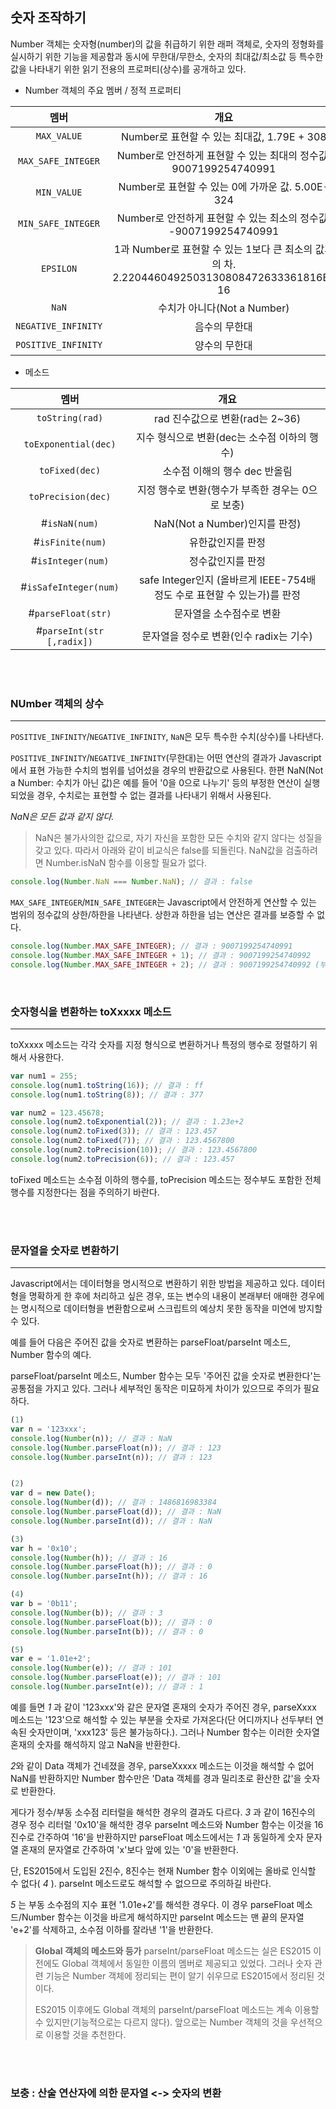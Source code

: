 ## 숫자 조작하기
Number 객체는 숫자형(number)의 값을 취급하기 위한 래퍼 객체로, 숫자의 정형화를 실시하기 위한 기능을 제공함과 동시에 무한대/무한소, 숫자의 최대값/최소값 등 특수한 값을 나타내기 위한 읽기 전용의 프로퍼티(상수)를 공개하고 있다.

* Number 객체의 주요 멤버 / 정적 프로퍼티

|멤버|개요|
|:---:|:---:|
|`MAX_VALUE`| Number로 표현할 수 있는 최대값, 1.79E + 308 |
|`MAX_SAFE_INTEGER`| Number로 안전하게 표현할 수 있는 최대의 정수값. 9007199254740991 |
|`MIN_VALUE`| Number로 표현할 수 있는 0에 가까운 값. 5.00E-324 |
|`MIN_SAFE_INTEGER`| Number로 안전하게 표현할 수 있는 최소의 정수값. -9007199254740991 |
|`EPSILON`|1과 Number로 표현할 수 있는 1보다 큰 최소의 값과의 차. 2.2204460492503130808472633361816E-16 |
|`NaN`|수치가 아니다(Not a Number)|
|`NEGATIVE_INFINITY`| 음수의 무한대 |
|`POSITIVE_INFINITY`|	양수의 무한대 |

* 메소드

|멤버|개요|
|:---:|:---:|
|`toString(rad)`|rad 진수값으로 변환(rad는 2~36)|
|`toExponential(dec)`|지수 형식으로 변환(dec는 소수점 이하의 행수)|
|`toFixed(dec)`|소수점 이해의 행수 dec 반올림 |
|`toPrecision(dec)`|지정 행수로 변환(행수가 부족한 경우는 0으로 보충)|
|#`isNaN(num)`| NaN(Not a Number)인지를 판정) |
|#`isFinite(num)`|유한값인지를 판정|
|#`isInteger(num)`|정수값인지를 판정|
|#`isSafeInteger(num)`|safe Integer인지 (올바르게 IEEE-754배 정도 수로 표현할 수 있는가)를 판정 |
|#`parseFloat(str)`| 문자열을 소수점수로 변환|
|#`parseInt(str [,radix])`| 문자열을 정수로 변환(인수 radix는 기수)|

<br/><br/>

### NUmber 객체의 상수
---
`POSITIVE_INFINITY`/`NEGATIVE_INFINITY`, `NaN`은 모두 특수한 수치(상수)를 나타낸다.

`POSITIVE_INFINITY`/`NEGATIVE_INFINITY`(무한대)는 어떤 연산의 결과가 Javascript에서 표현 가능한 수치의 범위를 넘어섰을 경우의 반환값으로 사용된다. 한편 NaN(Not a Number: 수치가 아닌 값)은 예를 들어 '0을 0으로 나누기' 등의 부정한 연산이 실행되었을 경우, 수치로는 표현할 수 없는 결과를 나타내기 위해서 사용된다.

*NaN은 모든 값과 같지 않다.*
>NaN은 불가사의한 값으로, 자기 자신을 포함한 모든 수치와 같지 않다는 성질을 갖고 있다. 따라서 아래와 같이 비교식은 false를 되돌린다. NaN값을 검출하려면 Number.isNaN 함수를 이용할 필요가 없다.

```javascript
console.log(Number.NaN === Number.NaN); // 결과 : false
```

`MAX_SAFE_INTEGER`/`MIN_SAFE_INTEGER`는 Javascript에서 안전하게 연산할 수 있는 범위의 정수값의 상한/하한을 나타낸다. 상한과 하한을 넘는 연산은 결과를 보증할 수 없다.

```javascript
console.log(Number.MAX_SAFE_INTEGER); // 결과 : 9007199254740991
console.log(Number.MAX_SAFE_INTEGER + 1); // 결과 : 9007199254740992
console.log(Number.MAX_SAFE_INTEGER + 2); // 결과 : 9007199254740992 (부정)
```

<br/>

### 숫자형식을 변환하는 toXxxxx 메소드
---
toXxxxx 메소드는 각각 숫자를 지정 형식으로 변환하거나 특정의 행수로 정렬하기 위해서 사용한다. 

```javascript
var num1 = 255;
console.log(num1.toString(16)); // 결과 : ff
console.log(num1.toString(8)); // 결과 : 377

var num2 = 123.45678;
console.log(num2.toExponential(2)); // 결과 : 1.23e+2
console.log(num2.toFixed(3)); // 결과 : 123.457
console.log(num2.toFixed(7)); // 결과 : 123.4567800
console.log(num2.toPrecision(10)); // 결과 : 123.4567800
console.log(num2.toPrecision(6)); // 결과 : 123.457
```

toFixed 메소드는 소수점 이하의 행수를, toPrecision 메소드는 정수부도 포함한 전체 행수를 지정한다는 점을 주의하기 바란다.

<br/><br/>

### 문자열을 숫자로 변환하기
---
Javascript에서는 데이터형을 명시적으로 변환하기 위한 방법을 제공하고 있다. 데이터형을 명확하게 한 후에 처리하고 싶은 경우, 또는 변수의 내용이 본래부터 애매한 경우에는 명시적으로 데이터형을 변환함으로써 스크립트의 예상치 못한 동작을 미연에 방지할 수 있다. <br/>

예를 들어 다음은 주어진 값을 숫자로 변환하는 parseFloat/parseInt 메소드, Number 함수의 예다. <br/>

parseFloat/parseInt 메소드, Number 함수는 모두 '주어진 값을 숫자로 변환한다'는 공통점을 가지고 있다. 그러나 세부적인 동작은 미묘하게 차이가 있으므로 주의가 필요하다.

```javascript
(1)
var n = '123xxx';
console.log(Number(n)); // 결과 : NaN
console.log(Number.parseFloat(n)); // 결과 : 123
console.log(Number.parseInt(n)); // 결과 : 123


(2)
var d = new Date();
console.log(Number(d)); // 결과 : 1486816983384
console.log(Number.parseFloat(d)); // 결과 : NaN
console.log(Number.parseInt(d)); // 결과 : NaN

(3)
var h = '0x10';
console.log(Number(h)); // 결과 : 16
console.log(Number.parseFloat(h)); // 결과 : 0
console.log(Number.parseInt(h)); // 결과 : 16

(4)
var b = '0b11';
console.log(Number(b)); // 결과 : 3
console.log(Number.parseFloat(b)); // 결과 : 0
console.log(Number.parseInt(b)); // 결과 : 0

(5)
var e = '1.01e+2';
console.log(Number(e)); // 결과 : 101
console.log(Number.parseFloat(e)); // 결과 : 101
console.log(Number.parseInt(e)); // 결과 : 1
```

예를 들면 *1* 과 같이 '123xxx'와 같은 문자열 혼재의 숫자가 주어진 경우, parseXxxx 메소드는 '123'으로 해석할 수 있는 부분을 숫자로 가져온다(단 어디까지나 선두부터 연속된 숫자만이며, 'xxx123' 등은 불가능하다.). 그러나 Number 함수는 이러한 숫자열 혼재의 숫자를 해석하지 않고 NaN을 반환한다.

*2*와 같이 Data 객체가 건네졌을 경우, parseXxxxx 메소드는 이것을 해석할 수 없어 NaN를 반환하지만 Number 함수만은 'Data 객체를 경과 밀리초로 환산한 값'을 숫자로 반환한다.

게다가 정수/부동 소수점 리터럴을 해석한 경우의 결과도 다르다. *3* 과 같이 16진수의 경우 정수 리터럴 '0x10'을 해석한 경우 parseInt 메소드와 Number 함수는 이것을 16진수로 간주하여 '16'을 반환하지만 parseFloat 메소드에서는 *1* 과 동일하게 숫자 문자열 혼재의 문자열로 간주하여 'x'보다 앞에 있는 '0'을 반환한다. 

단, ES2015에서 도입된 2진수, 8진수는 현재 Number 함수 이외에는 올바로 인식할 수 없다( *4* ). parseInt 메소드로도 해석할 수 없으므로 주의하길 바란다.

*5* 는 부동 소수점의 지수 표현 '1.01e+2'를 해석한 경우다. 이 경우 parseFloat 메소드/Number 함수는 이것을 바르게 해석하지만 parseInt 메소드는 맨 끝의 문자열 'e+2'를 삭제하고, 소수점 이하를 잘라낸 '1'을 반환한다.

> **Global 객체의 메소드와 등가**
> parseInt/parseFloat 메소드는 실은 ES2015 이전에도 Global 객체에서 동일한 이름의 멤버로 제공되고 있었다. 그러나 숫자 관련 기능은 Number 객체에 정리되는 편이 알기 쉬우므로 ES2015에서 정리된 것이다. 
> 
> ES2015 이후에도 Global 객체의 parseInt/parseFloat 메소드는 계속 이용할 수 있지만(기능적으로는 다르지 않다). 앞으로는 Number 객체의 것을 우선적으로 이용할 것을 추천한다.

<br/><br/>

### 보충 : 산술 연산자에 의한 문자열 <-> 숫자의 변환
